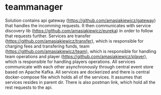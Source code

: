 # teammanager
Solution contains api gateway (https://github.com/amasiakiewicz/gateway) that handles the incomming requests. It then communicates with service discovery lib (https://github.com/amasiakiewicz/eureka) in order to follow that requests further. Services are transfer (https://github.com/amasiakiewicz/transfer), which is responsible for charging fees and transfering funds, team (https://github.com/amasiakiewicz/team), which is responsible for handling team operations and player (https://github.com/amasiakiewicz/player), which is responsible for handling players operations. All services communicate with each other asynchronously through central event store based on Apache Kafka. All services are dockerized and there is central docker-compose file which holds all of the services. It assumes that services resides in parent dir. There is also postman link, which hold all the rest requests to the api.
